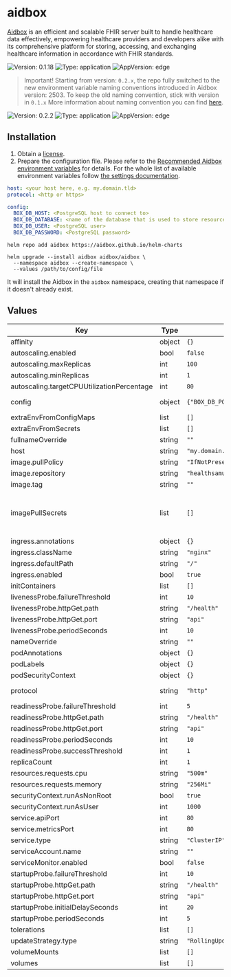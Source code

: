 # aidbox

[Aidbox](https://docs.aidbox.app/) is an efficient and scalable FHIR server built to handle healthcare data effectively, empowering healthcare providers and developers alike with its comprehensive platform for storing, accessing, and exchanging healthcare information in accordance with FHIR standards.

![Version: 0.1.18](https://img.shields.io/badge/Version-0.1.18-informational?style=flat-square) ![Type: application](https://img.shields.io/badge/Type-application-informational?style=flat-square) ![AppVersion: edge](https://img.shields.io/badge/AppVersion-edge-informational?style=flat-square)

> Important! Starting from version: `0.2.x`, the repo fully switched to the new environment variable naming conventions introduced in Aidbox version: 2503.
To keep the old naming convention, stick with version in `0.1.x` More information about naming convention you can find [here](https://docs.aidbox.app/reference/settings).

![Version: 0.2.2](https://img.shields.io/badge/Version-0.2.2-informational?style=flat-square) ![Type: application](https://img.shields.io/badge/Type-application-informational?style=flat-square) ![AppVersion: edge](https://img.shields.io/badge/AppVersion-edge-informational?style=flat-square)

## Installation

1. Obtain a [license](https://docs.aidbox.app/~/changes/cP0dGveACDeqsL8PvFlu/overview/editions-and-pricing#aidbox-licenses).
2. Prepare the configuration file. Please refer to the [Recommended Aidbox environment variables](https://docs.aidbox.app/configuration/configure-aidbox-and-multibox) for details. For the whole list of available environment variables follow [the settings documentation](https://docs.aidbox.app/reference/settings).

```yaml
host: <your host here, e.g. my.domain.tld>
protocol: <http or https>

config:
  BOX_DB_HOST: <PostgreSQL host to connect to>
  BOX_DB_DATABASE: <name of the database that is used to store resources>
  BOX_DB_USER: <PostgreSQL user>
  BOX_DB_PASSWORD: <PostgreSQL password>
```

```console
helm repo add aidbox https://aidbox.github.io/helm-charts

helm upgrade --install aidbox aidbox/aidbox \
  --namespace aidbox --create-namespace \
  --values /path/to/config/file
```

It will install the Aidbox in the `aidbox` namespace, creating that namespace if it doesn't already exist.

## Values

| Key | Type | Default | Description |
|-----|------|---------|-------------|
| affinity | object | `{}` |  |
| autoscaling.enabled | bool | `false` |  |
| autoscaling.maxReplicas | int | `100` |  |
| autoscaling.minReplicas | int | `1` |  |
| autoscaling.targetCPUUtilizationPercentage | int | `80` |  |
| config | object | `{"BOX_DB_PORT":5432,"BOX_METRICS_PORT":8765,"BOX_WEB_PORT":8080}` | Aidbox config see [Aidbox environment variables](https://docs.aidbox.app/reference/configuration/environment-variables) for details |
| extraEnvFromConfigMaps | list | `[]` |  |
| extraEnvFromSecrets | list | `[]` |  |
| fullnameOverride | string | `""` |  |
| host | string | `"my.domain.tld"` | Host name Aidbox will be available at |
| image.pullPolicy | string | `"IfNotPresent"` |  |
| image.repository | string | `"healthsamurai/aidboxone"` |  |
| image.tag | string | `""` |  |
| imagePullSecrets | list | `[]` | Optional array of imagePullSecrets containing private registry credentials # Ref: https://kubernetes.io/docs/tasks/configure-pod-container/pull-image-private-registry/ |
| ingress.annotations | object | `{}` |  |
| ingress.className | string | `"nginx"` |  |
| ingress.defaultPath | string | `"/"` |  |
| ingress.enabled | bool | `true` |  |
| initContainers | list | `[]` | |
| livenessProbe.failureThreshold | int | `10` |  |
| livenessProbe.httpGet.path | string | `"/health"` |  |
| livenessProbe.httpGet.port | string | `"api"` |  |
| livenessProbe.periodSeconds | int | `10` |  |
| nameOverride | string | `""` |  |
| podAnnotations | object | `{}` |  |
| podLabels | object | `{}` |  |
| podSecurityContext | object | `{}` |  |
| protocol | string | `"http"` | Protocol to be used to access Aidbox (http or https) |
| readinessProbe.failureThreshold | int | `5` |  |
| readinessProbe.httpGet.path | string | `"/health"` |  |
| readinessProbe.httpGet.port | string | `"api"` |  |
| readinessProbe.periodSeconds | int | `10` |  |
| readinessProbe.successThreshold | int | `1` |  |
| replicaCount | int | `1` |  |
| resources.requests.cpu | string | `"500m"` |  |
| resources.requests.memory | string | `"256Mi"` |  |
| securityContext.runAsNonRoot | bool | `true` |  |
| securityContext.runAsUser | int | `1000` |  |
| service.apiPort | int | `80` |  |
| service.metricsPort | int | `80` |  |
| service.type | string | `"ClusterIP"` |  |
| serviceAccount.name | string | `""` | ServiceAccount to use |
| serviceMonitor.enabled | bool | `false` |  |
| startupProbe.failureThreshold | int | `10` |  |
| startupProbe.httpGet.path | string | `"/health"` |  |
| startupProbe.httpGet.port | string | `"api"` |  |
| startupProbe.initialDelaySeconds | int | `20` |  |
| startupProbe.periodSeconds | int | `5` |  |
| tolerations | list | `[]` |  |
| updateStrategy.type | string | `"RollingUpdate"` |  |
| volumeMounts | list | `[]` |  |
| volumes | list | `[]` |  |
